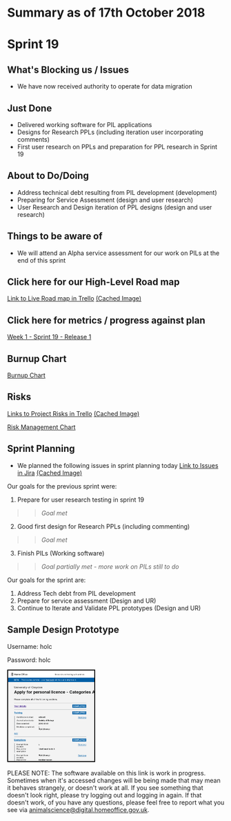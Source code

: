 # Summary as of 17th October 2018 

# Sprint 19

## What's Blocking us / Issues
* We have now received authority to operate for data migration 

## Just Done
* Delivered working software for PIL applications 
* Designs for Research PPLs (including iteration user incorporating comments)
* First user research on PPLs and preparation for PPL research in Sprint 19

## About to Do/Doing
* Address technical debt resulting from PIL development (development)
* Preparing for Service Assessment (design and user research)
* User Research and Design iteration of PPL designs (design and user research)

## Things to be aware of
* We will attend an Alpha service assessment for our work on PILs at the end of this sprint 

## Click here for our High-Level Road map
[Link to Live Road map in Trello](https://trello.com/b/gDQdE01u/asl-roadmap)    [\(Cached Image\)](graphs/ASLRoadMap17102018.jpg)

## Click here for metrics / progress against plan
[Week 1 - Sprint 19 - Release 1](graphs/progress17102018.png)

## Burnup Chart

[Burnup Chart](burnup17102018.md)

## Risks
[Links to Project Risks in Trello](https://trello.com/b/VuFuCL7t/risk-register-and-kpis-asl-delivery)    [\(Cached Image\)](graphs/ASLRiskRegister17102018.jpg)

[Risk Management Chart](graphs/risk17102018.png)

## Sprint Planning
* We planned the following issues in sprint planning today [Link to Issues in Jira](https://jira.digital.homeoffice.gov.uk/secure/RapidBoard.jspa?rapidView=261)    [\(Cached Image\)](graphs/sprint17102018.png)

Our goals for the previous sprint were:
1. Prepare for user research testing in sprint 19
>> *Goal met* 
2. Good first design for Research PPLs (including commenting)
>> *Goal met*
3. Finish PILs (Working software)
>> *Goal partially met - more work on PILs still to do*


Our goals for the sprint are:
1. Address Tech debt from PIL development 
2. Prepare for service assessment (Design and UR) 
3. Continue to Iterate and Validate PPL prototypes (Design and UR)

## Sample Design Prototype
Username: holc

Password: holc

<a href="https://public-ui.notprod.asl.homeoffice.gov.uk/"><img src="graphs/proto1_17102018.png" alt="HTML5 Icon" width="200" style="border:2px solid black"></a>

PLEASE NOTE:
The software available on this link is work in progress. Sometimes when it's accessed changes will be being made that may mean it behaves strangely, or doesn't work at all. If you see something that doesn't look right, please try logging out and logging in again.  If that doesn't work, of you have any questions, please feel free to report what you see via [animalscience@digital.homeoffice.gov.uk](animalscience@digital.homeoffice.gov.uk).
